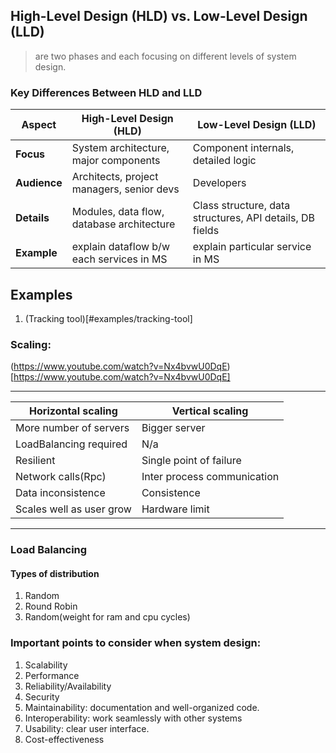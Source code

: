 ## High-Level Design (HLD) vs. Low-Level Design (LLD)
> are two phases and each focusing on different levels of system design.

### Key Differences Between HLD and LLD

| Aspect        | High-Level Design (HLD)                   | Low-Level Design (LLD)                                    |
|---------------|-------------------------------------------|-----------------------------------------------------------|
| **Focus**     | System architecture, major components     | Component internals, detailed logic                       |
| **Audience**  | Architects, project managers, senior devs | Developers                                                |
| **Details**   | Modules, data flow, database architecture | Class structure, data structures, API details, DB fields  |
| **Example**   | explain dataflow b/w each services in MS  | explain particular service in MS                          |

## Examples
1. (Tracking tool)[#examples/tracking-tool]

### Scaling:

(https://www.youtube.com/watch?v=Nx4bvwU0DqE)[https://www.youtube.com/watch?v=Nx4bvwU0DqE]

-----------------------------------------------------------------
| Horizontal scaling 		|	Vertical scaling                |
|---------------------------|-----------------------------------|
| More number of servers	|	Bigger server				    |
| LoadBalancing required	|	N/a							    |
| Resilient					|   Single point of failure		    |
| Network calls(Rpc)		|	Inter process communication	    |
| Data inconsistence		|	Consistence					    |
| Scales well as user grow	|   Hardware limit				    |
-----------------------------------------------------------------

### Load Balancing

#### Types of distribution  
1. Random
2. Round Robin
3. Random(weight for ram and cpu cycles)

### Important points to consider when system design:
1. Scalability
2. Performance
3. Reliability/Availability
4. Security
5. Maintainability:  documentation and well-organized code.
6. Interoperability: work seamlessly with other systems  
7. Usability: clear user interface.
8. Cost-effectiveness  
